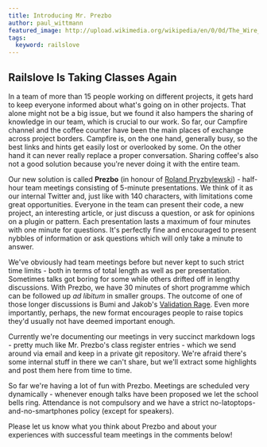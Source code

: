 ```yaml
---
title: Introducing Mr. Prezbo
author: paul_wittmann
featured_image: http://upload.wikimedia.org/wikipedia/en/0/0d/The_Wire_Prez.jpg
tags:
  keyword: railslove
---
```

Railslove Is Taking Classes Again
---------------------------------
In a team of more than 15 people working on different projects, it gets hard to keep everyone informed about what's going on in other projects. That alone might not be a big issue, but we found it also hampers the sharing of knowledge in our team, which is crucial to our work. So far, our Campfire channel and the coffee counter have been the main places of exchange across project borders. Campfire is, on the one hand, generally busy, so the best links and hints get easily lost or overlooked by some. On the other hand it can never really replace a proper conversation. Sharing coffee's also not a good solution because you're never doing it with the entire team.

Our new solution is called **Prezbo** (in honour of [Roland Pryzbylewski](http://en.wikipedia.org/wiki/Roland_Pryzbylewski)) - half-hour team meetings consisting of 5-minute presentations. We think of it as our internal Twitter and, just like with 140 characters, with limitations come great opportunities. Everyone in the team can present their code, a new project, an interesting article, or just discuss a question, or ask for opinions on a plugin or pattern. Each presentation lasts a maximum of four minutes with one minute for questions. It's perfectly fine and encouraged to present nybbles of information or ask questions which will only take a minute to answer.

We've obviously had team meetings before but never kept to such strict time limits - both in terms of total length as well as per presentation. Sometimes talks got boring for some while others drifted off in lengthy discussions. With Prezbo, we have 30 minutes of short programme which can be followed up _ad libitum_ in smaller groups. The outcome of one of those longer discussions is Bumi and Jakob's [Validation Rage](https://github.com/bumi/validation_rage).
Even more importantly, perhaps, the new format encourages people to raise topics they'd usually not have deemed important enough.

Currently we're documenting our meetings in very succinct markdown logs - pretty much like Mr. Prezbo's class register entries - which we send around via email and keep in a private git repository. We're afraid there's some internal stuff in there we can't share, but we'll extract some highlights and post them here from time to time.

So far we're having a lot of fun with Prezbo. Meetings are scheduled very dynamically - whenever enough talks have been proposed we let the school bells ring. Attendance is not compulsory and we have a strict no-latoptops-and-no-smartphones policy (except for speakers).

Please let us know what you think about Prezbo and about your experiences with successful team meetings in the comments below!
